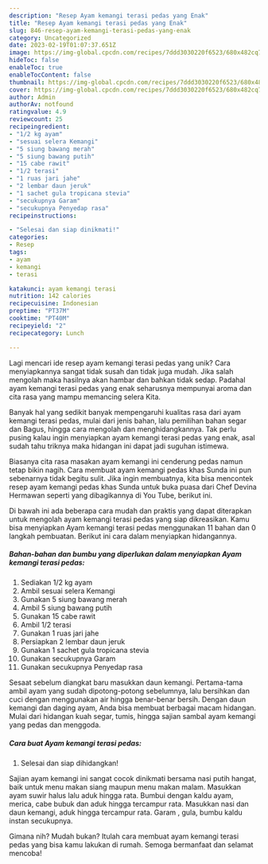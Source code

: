 ```yaml
---
description: "Resep Ayam kemangi terasi pedas yang Enak"
title: "Resep Ayam kemangi terasi pedas yang Enak"
slug: 846-resep-ayam-kemangi-terasi-pedas-yang-enak
category: Uncategorized
date: 2023-02-19T01:07:37.651Z
image: https://img-global.cpcdn.com/recipes/7ddd3030220f6523/680x482cq70/ayam-kemangi-terasi-pedas-foto-resep-utama.jpg
hideToc: false
enableToc: true
enableTocContent: false
thumbnail: https://img-global.cpcdn.com/recipes/7ddd3030220f6523/680x482cq70/ayam-kemangi-terasi-pedas-foto-resep-utama.jpg
cover: https://img-global.cpcdn.com/recipes/7ddd3030220f6523/680x482cq70/ayam-kemangi-terasi-pedas-foto-resep-utama.jpg
author: Admin
authorAv: notfound
ratingvalue: 4.9
reviewcount: 25
recipeingredient:
- "1/2 kg ayam"
- "sesuai selera Kemangi"
- "5 siung bawang merah"
- "5 siung bawang putih"
- "15 cabe rawit"
- "1/2 terasi"
- "1 ruas jari jahe"
- "2 lembar daun jeruk"
- "1 sachet gula tropicana stevia"
- "secukupnya Garam"
- "secukupnya Penyedap rasa"
recipeinstructions:

- "Selesai dan siap dinikmati!"
categories:
- Resep
tags:
- ayam
- kemangi
- terasi

katakunci: ayam kemangi terasi 
nutrition: 142 calories
recipecuisine: Indonesian
preptime: "PT37M"
cooktime: "PT40M"
recipeyield: "2"
recipecategory: Lunch

---
```





Lagi mencari ide resep ayam kemangi terasi pedas yang unik? Cara menyiapkannya sangat tidak susah dan tidak juga mudah. Jika salah mengolah maka hasilnya akan hambar dan bahkan tidak sedap. Padahal ayam kemangi terasi pedas yang enak seharusnya mempunyai aroma dan cita rasa yang mampu memancing selera Kita.





Banyak hal yang sedikit banyak mempengaruhi kualitas rasa dari ayam kemangi terasi pedas, mulai dari jenis bahan, lalu pemilihan bahan segar dan Bagus, hingga cara mengolah dan menghidangkannya. Tak perlu pusing kalau ingin menyiapkan ayam kemangi terasi pedas yang enak,      asal sudah tahu triknya maka hidangan ini dapat jadi suguhan istimewa.














Biasanya cita rasa masakan ayam kemangi ini cenderung pedas namun tetap bikin nagih. Cara membuat ayam kemangi pedas khas Sunda ini pun sebenarnya tidak begitu sulit. Jika ingin membuatnya, kita bisa mencontek resep ayam kemangi pedas khas Sunda untuk buka puasa dari Chef Devina Hermawan seperti yang dibagikannya di You Tube, berikut ini.






Di bawah ini ada beberapa cara mudah dan praktis yang dapat diterapkan untuk mengolah ayam kemangi terasi pedas yang siap dikreasikan. Kamu bisa menyiapkan Ayam kemangi terasi pedas menggunakan 11 bahan dan 0 langkah pembuatan. Berikut ini cara dalam menyiapkan hidangannya.

<!--inarticleads1-->

##### Bahan-bahan dan bumbu yang diperlukan dalam menyiapkan Ayam kemangi terasi pedas:

1. Sediakan 1/2 kg ayam
1. Ambil sesuai selera Kemangi
1. Gunakan 5 siung bawang merah
1. Ambil 5 siung bawang putih
1. Gunakan 15 cabe rawit
1. Ambil 1/2 terasi
1. Gunakan 1 ruas jari jahe
1. Persiapkan 2 lembar daun jeruk
1. Gunakan 1 sachet gula tropicana stevia
1. Gunakan secukupnya Garam
1. Gunakan secukupnya Penyedap rasa


Sesaat sebelum diangkat baru masukkan daun kemangi. Pertama-tama ambil ayam yang sudah dipotong-potong sebelumnya, lalu bersihkan dan cuci dengan menggunakan air hingga benar-benar bersih. Dengan daun kemangi dan daging ayam, Anda bisa membuat berbagai macam hidangan. Mulai dari hidangan kuah segar, tumis, hingga sajian sambal ayam kemangi yang pedas dan menggoda. 

<!--inarticleads2-->

##### Cara buat Ayam kemangi terasi pedas:


1. Selesai dan siap dihidangkan!

Sajian ayam kemangi ini sangat cocok dinikmati bersama nasi putih hangat, baik untuk menu makan siang maupun menu makan malam. Masukkan ayam suwir halus lalu aduk hingga rata. Bumbui dengan kaldu ayam, merica, cabe bubuk dan aduk hingga tercampur rata. Masukkan nasi dan daun kemangi, aduk hingga tercampur rata. Garam , gula, bumbu kaldu instan secukupnya. 

Gimana nih? Mudah bukan? Itulah cara membuat ayam kemangi terasi pedas yang bisa kamu lakukan di rumah. Semoga bermanfaat dan selamat mencoba!
